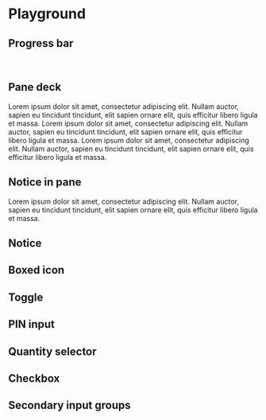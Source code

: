 <script lang="ts" setup>
import { FluxBoxedIcon, FluxButtonGroup, FluxCheckbox, FluxFormInput, FluxFormInputAddition, FluxFormInputGroup, FluxNotice, FluxPane, FluxPaneBody, FluxPaneDeck, FluxPaneFooter, FluxPaneHeader, FluxProgressBar, FluxFormPinInput, FluxQuantitySelector, FluxSecondaryButton, FluxStack, FluxToggle } from '@basmilius/flux';
</script>

# Playground

## Progress bar

<Preview>
    <FluxPane>
        <FluxPaneBody>
            <FluxProgressBar :value=".5"/><br>
            <FluxProgressBar :value="1"/>
        </FluxPaneBody>
    </FluxPane>
</Preview>

## Pane deck

<Preview>
    <FluxPaneDeck>
        <FluxPane><FluxPaneBody>Lorem ipsum dolor sit amet, consectetur adipiscing elit. Nullam auctor, sapien eu tincidunt tincidunt, elit sapien ornare elit, quis efficitur libero ligula et massa.</FluxPaneBody></FluxPane>
        <FluxPane><FluxPaneBody>Lorem ipsum dolor sit amet, consectetur adipiscing elit. Nullam auctor, sapien eu tincidunt tincidunt, elit sapien ornare elit, quis efficitur libero ligula et massa.</FluxPaneBody></FluxPane>
        <FluxPane><FluxPaneBody>Lorem ipsum dolor sit amet, consectetur adipiscing elit. Nullam auctor, sapien eu tincidunt tincidunt, elit sapien ornare elit, quis efficitur libero ligula et massa.</FluxPaneBody></FluxPane>
    </FluxPaneDeck>
</Preview>

## Notice in pane

<Preview>
    <FluxPane variant="flat">
        <FluxPaneHeader title="Pane"/>
        <FluxNotice variant="warning" icon="circle-check" message="Lorem ipsum dolor sit amet." is-fluid #end>
            <FluxSecondaryButton label="More info"/>
        </FluxNotice>
        <FluxPaneBody>
            Lorem ipsum dolor sit amet, consectetur adipiscing elit. Nullam auctor, sapien eu tincidunt tincidunt, elit sapien ornare elit, quis efficitur libero ligula et massa.
        </FluxPaneBody>
    </FluxPane>
</Preview>

## Notice

<Preview>
    <FluxPane variant="flat">
        <FluxPaneBody>
            <FluxStack :gap="15">
                <FluxNotice icon="circle-check" message="Lorem ipsum dolor sit amet." #end>
                    <FluxSecondaryButton label="Do something"/>
                </FluxNotice>
                <FluxNotice icon="circle-check" message="Lorem ipsum dolor sit amet." is-closeable/>
                <FluxNotice icon="circle-check" message="Lorem ipsum dolor sit amet." is-closeable is-loading/>
                <FluxNotice icon="circle-check" message="Lorem ipsum dolor sit amet."/>
                <FluxNotice icon="circle-check" message="Lorem ipsum dolor sit amet." variant="primary"/>
                <FluxNotice icon="circle-check" message="Lorem ipsum dolor sit amet." variant="danger"/>
                <FluxNotice icon="circle-check" message="Lorem ipsum dolor sit amet." variant="info"/>
                <FluxNotice icon="circle-check" message="Lorem ipsum dolor sit amet." variant="success"/>
                <FluxNotice icon="circle-check" message="Lorem ipsum dolor sit amet." variant="warning"/>
            </FluxStack>
        </FluxPaneBody>
    </FluxPane>
</Preview>

## Boxed icon

<FluxPane variant="flat">
    <FluxPaneBody>
        <FluxStack direction="horizontal">
            <FluxBoxedIcon :size="54" variant="rocket"/>
            <FluxBoxedIcon color="gray" :size="54" variant="rocket"/>
            <FluxBoxedIcon color="primary" :size="54" variant="rocket"/>
            <FluxBoxedIcon color="danger" :size="54" variant="rocket"/>
            <FluxBoxedIcon color="info" :size="54" variant="rocket"/>
            <FluxBoxedIcon color="success" :size="54" variant="rocket"/>
            <FluxBoxedIcon color="warning" :size="54" variant="rocket"/>
        </FluxStack>
    </FluxPaneBody>
</FluxPane>

## Toggle

<FluxPane variant="flat">
    <FluxPaneBody>
        <FluxToggle/>
    </FluxPaneBody>
</FluxPane>

## PIN input

<FluxPane variant="flat">
    <FluxPaneBody>
        <FluxFormPinInput/>
    </FluxPaneBody>
</FluxPane>

## Quantity selector

<FluxPane variant="flat">
    <FluxPaneBody>
        <FluxQuantitySelector/>
    </FluxPaneBody>
</FluxPane>

## Checkbox

<FluxPane variant="flat">
    <FluxPaneBody>
        <FluxCheckbox label="Checkbox"/>
    </FluxPaneBody>
</FluxPane>

## Secondary input groups

<FluxPane variant="flat">
    <FluxPaneBody>
        <FluxStack>
            <FluxFormInputGroup>
                <FluxFormInputAddition icon="magnifying-glass"/>
                <FluxFormInput placeholder="Zoek naar alles..."/>
                <FluxFormInputAddition label="⌥⌘F"/>
            </FluxFormInputGroup>
            <FluxFormInput placeholder="Zoek naar alles..."/>
            <FluxFormInputGroup>
                <FluxFormInputAddition icon="magnifying-glass"/>
                <FluxFormInput placeholder="Zoek naar alles..."/>
                <FluxButtonGroup>
                    <FluxSecondaryButton label="Zoek"/>
                </FluxButtonGroup>
            </FluxFormInputGroup>
            <FluxFormInputGroup is-secondary>
                <FluxFormInputAddition icon="magnifying-glass"/>
                <FluxFormInput placeholder="Zoek naar alles..."/>
                <FluxFormInputAddition label="⌥⌘F"/>
            </FluxFormInputGroup>
            <FluxFormInput is-secondary placeholder="Zoek naar alles..."/>
            <FluxFormInputGroup is-secondary>
                <FluxFormInputAddition icon="magnifying-glass"/>
                <FluxFormInput placeholder="Zoek naar alles..."/>
                <FluxButtonGroup>
                    <FluxSecondaryButton label="Zoek"/>
                </FluxButtonGroup>
            </FluxFormInputGroup>
        </FluxStack>
    </FluxPaneBody>
</FluxPane>
